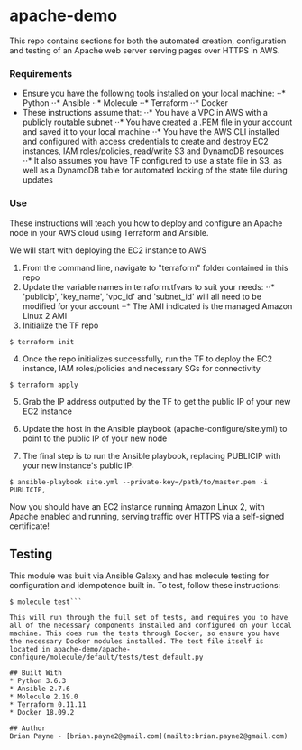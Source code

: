 # apache-demo
This repo contains sections for both the automated creation, configuration and testing of an Apache web server serving pages over HTTPS in AWS.

### Requirements
* Ensure you have the following tools installed on your local machine:
⋅⋅* Python
⋅⋅* Ansible
⋅⋅* Molecule
⋅⋅* Terraform
⋅⋅* Docker
* These instructions assume that:
⋅⋅* You have a VPC in AWS with a publicly routable subnet
⋅⋅* You have created a .PEM file in your account and saved it to your local machine
⋅⋅* You have the AWS CLI installed and configured with access credentials to create and destroy EC2 instances, IAM roles/policies, read/write S3 and DynamoDB resources
⋅⋅* It also assumes you have TF configured to use a state file in S3, as well as a DynamoDB table for automated locking of the state file during updates


### Use
These instructions will teach you how to deploy and configure an Apache node in your AWS cloud using Terraform and Ansible.

We will start with deploying the EC2 instance to AWS

1. From the command line, navigate to "terraform" folder contained in this repo
2. Update the variable names in terraform.tfvars to suit your needs:
⋅⋅* 'publicip', 'key_name', 'vpc_id' and 'subnet_id' will all need to be modified for your account
⋅⋅* The AMI indicated is the managed Amazon Linux 2 AMI
3. Initialize the TF repo

```$ terraform init```

4. Once the repo initializes successfully, run the TF to deploy the EC2 instance, IAM roles/policies and necessary SGs for connectivity

```$ terraform apply```

5. Grab the IP address outputted by the TF to get the public IP of your new EC2 instance

6. Update the host in the Ansible playbook (apache-configure/site.yml) to point to the public IP of your new node

7. The final step is to run the Ansible playbook, replacing PUBLICIP with your new instance's public IP:

```$ ansible-playbook site.yml --private-key=/path/to/master.pem -i PUBLICIP,```

Now you should have an EC2 instance running Amazon Linux 2, with Apache enabled and running, serving traffic over HTTPS via a self-signed certificate!

## Testing
This module was built via Ansible Galaxy and has molecule testing for configuration and idempotence built in. To test, follow these instructions:

```$ cd apache-configure
$ molecule test```

This will run through the full set of tests, and requires you to have all of the necessary components installed and configured on your local machine. This does run the tests through Docker, so ensure you have the necessary Docker modules installed. The test file itself is located in apache-demo/apache-configure/molecule/default/tests/test_default.py

## Built With
* Python 3.6.3
* Ansible 2.7.6
* Molecule 2.19.0
* Terraform 0.11.11
* Docker 18.09.2

## Author
Brian Payne - [brian.payne2@gmail.com](mailto:brian.payne2@gmail.com)
